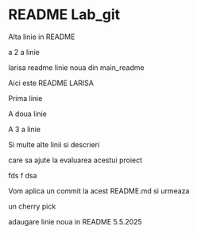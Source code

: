 # README Lab_git

Alta linie in README

a 2 a linie

larisa readme
linie noua din main_readme

Aici este README LARISA

Prima linie

A doua linie

A 3 a linie

Si multe alte linii si descrieri

care sa ajute la evaluarea acestui proiect

fds
f
dsa

Vom aplica un commit la acest README.md si urmeaza

un cherry pick

adaugare linie noua in README 5.5.2025
